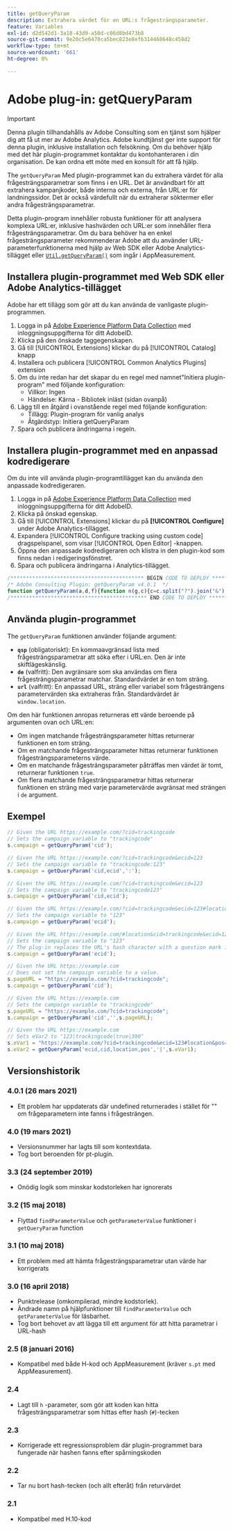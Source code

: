 ```yaml
---
title: getQueryParam
description: Extrahera värdet för en URL:s frågesträngsparameter.
feature: Variables
exl-id: d2d542d1-3a18-43d9-a50d-c06d8bd473b8
source-git-commit: 9e20c5e6470ca5bec823e8ef6314468648c458d2
workflow-type: tm+mt
source-wordcount: '661'
ht-degree: 0%

---
```


# Adobe plug-in: getQueryParam

>[!IMPORTANT]
>
>Denna plugin tillhandahålls av Adobe Consulting som en tjänst som hjälper dig att få ut mer av Adobe Analytics. Adobe kundtjänst ger inte support för denna plugin, inklusive installation och felsökning. Om du behöver hjälp med det här plugin-programmet kontaktar du kontohanteraren i din organisation. De kan ordna ett möte med en konsult för att få hjälp.

The `getQueryParam` Med plugin-programmet kan du extrahera värdet för alla frågesträngsparametrar som finns i en URL. Det är användbart för att extrahera kampanjkoder, både interna och externa, från URL:er för landningssidor. Det är också värdefullt när du extraherar söktermer eller andra frågesträngsparametrar.

Detta plugin-program innehåller robusta funktioner för att analysera komplexa URL:er, inklusive hashvärden och URL:er som innehåller flera frågesträngsparametrar. Om du bara behöver ha en enkel frågesträngsparameter rekommenderar Adobe att du använder URL-parameterfunktionerna med hjälp av Web SDK eller Adobe Analytics-tillägget eller [`Util.getQueryParam()`](../functions/util-getqueryparam.md) som ingår i AppMeasurement.

## Installera plugin-programmet med Web SDK eller Adobe Analytics-tillägget

Adobe har ett tillägg som gör att du kan använda de vanligaste plugin-programmen.

1. Logga in på [Adobe Experience Platform Data Collection](https://experience.adobe.com/data-collection) med inloggningsuppgifterna för ditt AdobeID.
1. Klicka på den önskade taggegenskapen.
1. Gå till [!UICONTROL Extensions] klickar du på [!UICONTROL Catalog] knapp
1. Installera och publicera [!UICONTROL Common Analytics Plugins] extension
1. Om du inte redan har det skapar du en regel med namnet&quot;Initiera plugin-program&quot; med följande konfiguration:
   * Villkor: Ingen
   * Händelse: Kärna - Bibliotek inläst (sidan ovanpå)
1. Lägg till en åtgärd i ovanstående regel med följande konfiguration:
   * Tillägg: Plugin-program för vanlig analys
   * Åtgärdstyp: Initiera getQueryParam
1. Spara och publicera ändringarna i regeln.

## Installera plugin-programmet med en anpassad kodredigerare

Om du inte vill använda plugin-programtillägget kan du använda den anpassade kodredigeraren.

1. Logga in på [Adobe Experience Platform Data Collection](https://experience.adobe.com/data-collection) med inloggningsuppgifterna för ditt AdobeID.
1. Klicka på önskad egenskap.
1. Gå till [!UICONTROL Extensions] klickar du på **[!UICONTROL Configure]** under Adobe Analytics-tillägget.
1. Expandera [!UICONTROL Configure tracking using custom code] dragspelspanel, som visar [!UICONTROL Open Editor] -knappen.
1. Öppna den anpassade kodredigeraren och klistra in den plugin-kod som finns nedan i redigeringsfönstret.
1. Spara och publicera ändringarna i Analytics-tillägget.

```js
/******************************************* BEGIN CODE TO DEPLOY *******************************************/
/* Adobe Consulting Plugin: getQueryParam v4.0.1  */
function getQueryParam(a,d,f){function n(g,c){c=c.split("?").join("&");c=c.split("#").join("&");var e=c.indexOf("&");if(g&&(-1<e||c.indexOf("=")>e)){e=c.substring(e+1);e=e.split("&");for(var h=0,p=e.length;h<p;h++){var l=e[h].split("="),q=l[1];if(l[0].toLowerCase()===g.toLowerCase())return decodeURIComponent(q||!0)}}return""}if("-v"===a)return{plugin:"getQueryParam",version:"4.0.1"};var b=function(){if("undefined"!==typeof window.s_c_il)for(var g=0,c;g<window.s_c_il.length;g++)if(c=window.s_c_il[g],c._c&&"s_c"===c._c)return c}();"undefined"!==typeof b&&(b.contextData.getQueryParam="4.0");if(a){d=d||"";f=(f||"undefined"!==typeof b&&b.pageURL||location.href)+"";(4<d.length||-1<d.indexOf("="))&&f&&4>f.length&&(b=d,d=f,f=b);b="";for(var m=a.split(","),r=m.length,k=0;k<r;k++)a=n(m[k],f),"string"===typeof a?(a=-1<a.indexOf("#")?a.substring(0,a.indexOf("#")):a,b+=b?d+a:a):b=""===b?a:b+(d+a);return b}};
/******************************************** END CODE TO DEPLOY ********************************************/
```

## Använda plugin-programmet

The `getQueryParam` funktionen använder följande argument:

* **`qsp`** (obligatoriskt): En kommaavgränsad lista med frågesträngsparametrar att söka efter i URL:en. Den är inte skiftlägeskänslig.
* **`de`** (valfritt): Den avgränsare som ska användas om flera frågesträngsparametrar matchar. Standardvärdet är en tom sträng.
* **`url`** (valfritt): En anpassad URL, sträng eller variabel som frågesträngens parametervärden ska extraheras från. Standardvärdet är `window.location`.

Om den här funktionen anropas returneras ett värde beroende på argumenten ovan och URL:en:

* Om ingen matchande frågesträngsparameter hittas returnerar funktionen en tom sträng.
* Om en matchande frågesträngsparameter hittas returnerar funktionen frågesträngsparameterns värde.
* Om en matchande frågesträngsparameter påträffas men värdet är tomt, returnerar funktionen `true`.
* Om flera matchande frågesträngsparametrar hittas returnerar funktionen en sträng med varje parametervärde avgränsat med strängen i `de` argument.

## Exempel

```js
// Given the URL https://example.com/?cid=trackingcode
// Sets the campaign variable to "trackingcode"
s.campaign = getQueryParam('cid');

// Given the URL https://example.com/?cid=trackingcode&ecid=123
// Sets the campaign variable to "trackingcode:123"
s.campaign = getQueryParam('cid,ecid',':');

// Given the URL https://example.com/?cid=trackingcode&ecid=123
// Sets the campaign variable to "trackingcode123"
s.campaign = getQueryParam('cid,ecid');

// Given the URL https://example.com/?cid=trackingcode&ecid=123#location
// Sets the campaign variable to "123"
s.campaign = getQueryParam('ecid');

// Given the URL https://example.com/#location&cid=trackingcode&ecid=123
// Sets the campaign variable to "123"
// The plug-in replaces the URL's hash character with a question mark if a question mark doesn't exist.
s.campaign = getQueryParam('ecid');

// Given the URL https://example.com
// Does not set the campaign variable to a value.
s.pageURL = "https://example.com/?cid=trackingcode";
s.campaign = getQueryParam('cid');

// Given the URL https://example.com
// Sets the campaign variable to "trackingcode"
s.pageURL = "https://example.com/?cid=trackingcode";
s.campaign = getQueryParam('cid','',s.pageURL);

// Given the URL https://example.com
// Sets eVar2 to "123|trackingcode|true|300"
s.eVar1 = "https://example.com/?cid=trackingcode&ecid=123#location&pos=300";
s.eVar2 = getQueryParam('ecid,cid,location,pos','|',s.eVar1);
```

## Versionshistorik

### 4.0.1 (26 mars 2021)

* Ett problem har uppdaterats där undefined returnerades i stället för &quot;&quot; om frågeparametern inte fanns i frågesträngen.

### 4.0 (19 mars 2021)

* Versionsnummer har lagts till som kontextdata.
* Tog bort beroenden för pt-plugin.

### 3.3 (24 september 2019)

* Onödig logik som minskar kodstorleken har ignorerats

### 3.2 (15 maj 2018)

* Flyttad `findParameterValue` och `getParameterValue` funktioner i `getQueryParam` function

### 3.1 (10 maj 2018)

* Ett problem med att hämta frågesträngsparametrar utan värde har korrigerats

### 3.0 (16 april 2018)

* Punktrelease (omkompilerad, mindre kodstorlek).
* Ändrade namn på hjälpfunktioner till `findParameterValue` och `getParameterValue` för läsbarhet.
* Tog bort behovet av att lägga till ett argument för att hitta parametrar i URL-hash

### 2.5 (8 januari 2016)

* Kompatibel med både H-kod och AppMeasurement (kräver `s.pt` med AppMeasurement).

### 2.4

* Lagt till `h` -parameter, som gör att koden kan hitta frågesträngsparametrar som hittas efter hash (`#`)-tecken

### 2.3

* Korrigerade ett regressionsproblem där plugin-programmet bara fungerade när hashen fanns efter spårningskoden

### 2.2

* Tar nu bort hash-tecken (och allt efteråt) från returvärdet

### 2.1

* Kompatibel med H.10-kod
